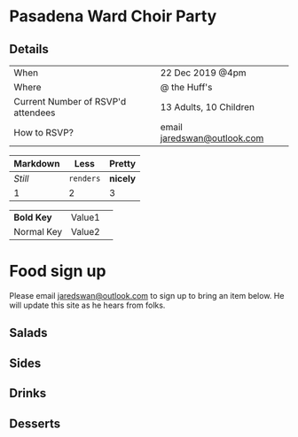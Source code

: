 # Pasadena Ward Choir Party

## Details
| | | 
| --- | --- |  
| When | 22 Dec 2019 @4pm |
| Where | @ the Huff's |
| Current Number of RSVP'd attendees | 13 Adults, 10 Children |
| How to RSVP? | email jaredswan@outlook.com |


Markdown | Less | Pretty
--- | --- | ---
*Still* | `renders` | **nicely**
1 | 2 | 3

| | | |
|-|-|-|
|__Bold Key__| Value1 |
| Normal Key | Value2 |

# Food sign up
Please email jaredswan@outlook.com to sign up to bring an item below. He will update this site as he hears from folks.

## Salads

## Sides

## Drinks 

## Desserts


